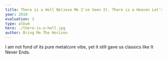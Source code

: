 ```yaml
---
title: There is a Hell Believe Me I've Seen It. There is a Heaven Let's Keep it a Secret
year: 2010
evaluation: 3
type: album
hero: ./there-is-a-hell.jpg
author: Bring Me The Horizon
---
```


I am not fond of its pure metalcore vibe, yet it still gave us classics like It Never Ends.
